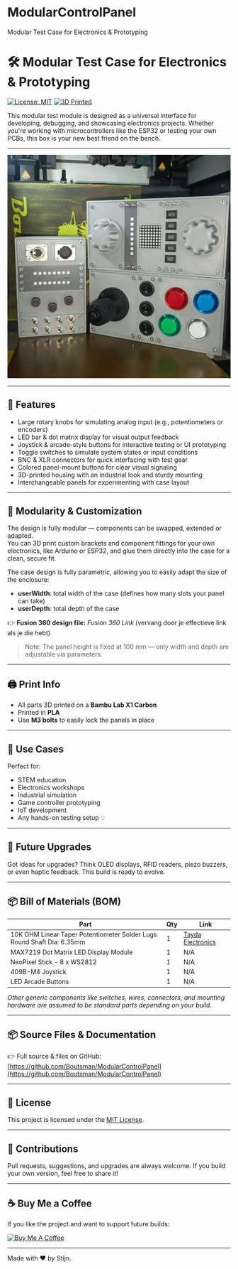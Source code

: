# ModularControlPanel
Modular Test Case for Electronics &amp; Prototyping

# 🛠️ Modular Test Case for Electronics & Prototyping

[![License: MIT](https://img.shields.io/badge/license-MIT-green.svg)](LICENSE)
[![3D Printed](https://img.shields.io/badge/3D%20Printed-Bambu%20Lab%20X1%20Carbon-orange)]()

This modular test module is designed as a universal interface for developing, debugging, and showcasing electronics projects. Whether you're working with microcontrollers like the ESP32 or testing your own PCBs, this box is your new best friend on the bench.

---

![Demo Layouts](demoLayouts.png)

---

## 🔌 Features

- Large rotary knobs for simulating analog input (e.g., potentiometers or encoders)
- LED bar & dot matrix display for visual output feedback
- Joystick & arcade-style buttons for interactive testing or UI prototyping
- Toggle switches to simulate system states or input conditions
- BNC & XLR connectors for quick interfacing with test gear
- Colored panel-mount buttons for clear visual signaling
- 3D-printed housing with an industrial look and sturdy mounting
- Interchangeable panels for experimenting with case layout

---

## 🧩 Modularity & Customization

The design is fully modular — components can be swapped, extended or adapted.  
You can 3D print custom brackets and component fittings for your own electronics, like Arduino or ESP32, and glue them directly into the case for a clean, secure fit.

The case design is fully parametric, allowing you to easily adapt the size of the enclosure:

- **userWidth**: total width of the case (defines how many slots your panel can take)
- **userDepth**: total depth of the case

👉 **Fusion 360 design file:** *Fusion 360 Link* (vervang door je effectieve link als je die hebt)

> Note: The panel height is fixed at 100 mm — only width and depth are adjustable via parameters.

---

## 🖨️ Print Info

- All parts 3D printed on a **Bambu Lab X1 Carbon**
- Printed in **PLA**
- Use **M3 bolts** to easily lock the panels in place

---

## 🎯 Use Cases

Perfect for:

- STEM education
- Electronics workshops
- Industrial simulation
- Game controller prototyping
- IoT development
- Any hands-on testing setup 💡

---

## 🚀 Future Upgrades

Got ideas for upgrades? Think OLED displays, RFID readers, piezo buzzers, or even haptic feedback. This build is ready to evolve.

---

## 📦 Bill of Materials (BOM)

| Part | Qty | Link |
| ---- | --- | ---- |
| 10K OHM Linear Taper Potentiometer Solder Lugs Round Shaft Dia: 6.35mm | 1 | [Tayda Electronics](https://www.taydaelectronics.com/b10k-ohm-linear-taper-potentiometer-round-shaft-solder-lugs-l.html) |
| MAX7219 Dot Matrix LED Display Module | 1 | N/A |
| NeoPixel Stick - 8 x WS2812 | 1 | N/A |
| 409B-M4 Joystick | 1 | N/A |
| LED Arcade Buttons | 1 | N/A |

*Other generic components like switches, wires, connectors, and mounting hardware are assumed to be standard parts depending on your build.*

---

## 📦 Source Files & Documentation

👉 Full source & files on GitHub: [https://github.com/Boutsman/ModularControlPanel](https://github.com/Boutsman/ModularControlPanel)

---

## 📝 License

This project is licensed under the [MIT License](LICENSE).

---

## 🙌 Contributions

Pull requests, suggestions, and upgrades are always welcome. If you build your own version, feel free to share it!

---

## ☕ Buy Me a Coffee

If you like the project and want to support future builds:

[![Buy Me A Coffee](https://img.shields.io/badge/buy%20me%20a%20coffee-donate-yellow)](https://buymeacoffee.com/YOUR_USERNAME)

---

Made with ❤️ by Stijn.
